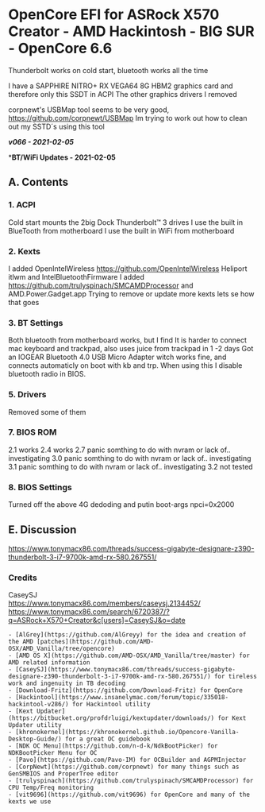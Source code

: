 # OpenCore EFI for ASRock X570 Creator - AMD Hackintosh - BIG SUR - OpenCore 6.6

Thunderbolt works on cold start, bluetooth works all the time

  
I have a SAPPHIRE NITRO+ RX VEGA64 8G HBM2 graphics card and therefore only this SSDT  in ACPI 
The other graphics drivers I removed

corpnewt's USBMap tool seems to be very good, https://github.com/corpnewt/USBMap Im trying to work out how to clean out  my SSTD´s using this tool

***v066 - 2021-02-05***

***BT/WiFi Updates -  2021-02-05**


## A. Contents

### 1. ACPI

Cold start mounts the 2big Dock Thunderbolt™ 3 drives
I use the built in BlueTooth from motherboard
I use the built in WiFi from motherboard


### 2. Kexts

I added OpenIntelWireless  https://github.com/OpenIntelWireless  Heliport itlwm and IntelBluetoothFirmware
I added https://github.com/trulyspinach/SMCAMDProcessor and AMD.Power.Gadget.app
Trying to remove or update more kexts lets se how that goes


### 3. BT Settings
Both bluetooth from motherboard works, but I find It is harder to connect mac keyboard and trackpad, also uses juice from trackpad in 1 -2 days
Got an IOGEAR Bluetooth 4.0 USB Micro Adapter witch works fine, and connects automaticly on boot with kb and trp.   When using this I disable bluetooth radio in BIOS.


### 5. Drivers
Removed some of them


### 7. BIOS ROM
2.1 works
2.4 works
2.7 panic  somthing to do with nvram or lack of..   investigating
3.0 panic  somthing to do with nvram or lack of..   investigating
3.1 panic  somthing to do with nvram or lack of..   investigating
3.2 not tested


### 8. BIOS Settings

Turned off the above 4G dedoding and putin boot-args   npci=0x2000 


## E. Discussion

https://www.tonymacx86.com/threads/success-gigabyte-designare-z390-thunderbolt-3-i7-9700k-amd-rx-580.267551/



### Credits
CaseySJ  
https://www.tonymacx86.com/members/caseysj.2134452/
https://www.tonymacx86.com/search/6720387/?q=ASRock+X570+Creator&c[users]=CaseySJ&o=date

    - [AlGrey](https://github.com/AlGreyy) for the idea and creation of the AMD [patches](https://github.com/AMD-OSX/AMD_Vanilla/tree/opencore)
    - [AMD OS X](https://github.com/AMD-OSX/AMD_Vanilla/tree/master) for AMD related information
    - [CaseySJ](https://www.tonymacx86.com/threads/success-gigabyte-designare-z390-thunderbolt-3-i7-9700k-amd-rx-580.267551/) for tireless work and ingenuity in TB decoding
    - [Download-Fritz](https://github.com/Download-Fritz) for OpenCore
    - [Hackintool](https://www.insanelymac.com/forum/topic/335018-hackintool-v286/) for Hackintool utility
    - [Kext Updater](https://bitbucket.org/profdrluigi/kextupdater/downloads/) for Kext Updater utility
    - [khronokernel](https://khronokernel.github.io/Opencore-Vanilla-Desktop-Guide/) for a great OC guidebook
    - [NDK OC Menu](https://github.com/n-d-k/NdkBootPicker) for NDKBootPicker Menu for OC
    - [Pavo](https://github.com/Pavo-IM) for OCBuilder and AGPMInjector
    - [CorpNewt](https://github.com/corpnewt) for many things such as GenSMBIOS and ProperTree editor
    - [trulyspinach](https://github.com/trulyspinach/SMCAMDProcessor) for CPU Temp/Freq monitoring
    - [vit9696](https://github.com/vit9696) for OpenCore and many of the kexts we use
